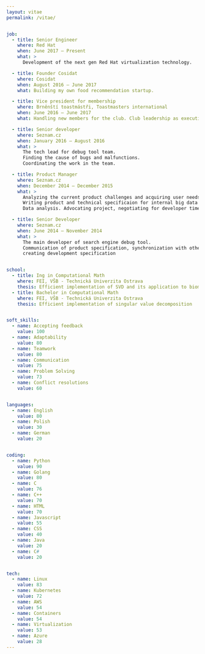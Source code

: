 ```yaml
---
layout: vitae
permalink: /vitae/


job:
  - title: Senior Engineer
    where: Red Hat
    when: June 2017 – Present
    what: >
      Development of the next gen Red Hat virtualization technology.

  - title: Founder Cosidat
    where: Cosidat
    when: August 2016 – June 2017
    what: Building my own food recommendation startup.

  - title: Vice president for membership
    where: Brněnští toastmástři, Toastmasters international
    when: June 2016 – June 2017
    what: Handling new members for the club. Club leadership as executive board member.

  - title: Senior developer
    where: Seznam.cz
    when: January 2016 – August 2016
    what: >
      The tech lead for debug tool team.
      Finding the cause of bugs and malfunctions.
      Coordinating the work in the team.

  - title: Product Manager
    where: Seznam.cz
    when: December 2014 – December 2015
    what: >
      Analyzing the current product challenges and acquiring user needs.
      Writing product and technical specificaion for internal big data system.
      Data analysis. Advocating project, negotiating for developer time.

  - title: Senior Developer
    where: Seznam.cz
    when: June 2014 – November 2014
    what: >
      The main developer of search engine debug tool.
      Communication of product specification, synchronization with other teams,
      creating development specification


school:
  - title: Ing in Computational Math
    where: FEI, VŠB - Technická Univerzita Ostrava
    thesis: Efficient implementation of SVD and its application to biometric data processing
  - title: Bachelor in Computational Math
    where: FEI, VŠB - Technická Univerzita Ostrava
    thesis: Efficient implementation of singular value decomposition


soft_skills:
  - name: Accepting feedback
    value: 100
  - name: Adaptability
    value: 80
  - name: Teamwork
    value: 80
  - name: Communication
    value: 75
  - name: Problem Solving
    value: 73
  - name: Conflict resolutions
    value: 60


languages:
  - name: English
    value: 80
  - name: Polish
    value: 30
  - name: German
    value: 20


coding:
  - name: Python
    value: 90
  - name: Golang
    value: 80
  - name: C
    value: 76
  - name: C++
    value: 70
  - name: HTML
    value: 70
  - name: Javascript
    value: 55
  - name: CSS
    value: 40
  - name: Java
    value: 20
  - name: C#
    value: 20


tech:
  - name: Linux
    value: 83
  - name: Kubernetes
    value: 72
  - name: AWS
    value: 54
  - name: Containers
    value: 54
  - name: Virtualization
    value: 53
  - name: Azure
    value: 28
---
```

